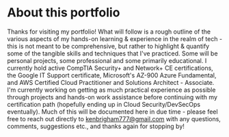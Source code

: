 # About this portfolio

Thanks for visiting my portfolio! What will follow is a rough outline of the various aspects of my hands-on learning & experience in the realm of tech - this is not meant to be comprehensive, but rather to highlight & quantify some of the tangible skills and techniques that I've practiced. Some will be personal projects, some professional and some primarily educational. I currently hold active CompTIA Security+ and Network+ CE certifications, the Google IT Support certificate, Microsoft's AZ-900 Azure Fundamental, and AWS Certified Cloud Practitioner and Solutions Architect - Associate. I'm currently working on getting as much practical experience as possible through projects and hands-on work assistance before continuing with my certification path (hopefully ending up in Cloud Security/DevSecOps eventually). Much of this will be documented here in due time - please feel free to reach out directly to kenbrigham777@gmail.com with any questions, comments, suggestions etc., and thanks again for stopping by!
